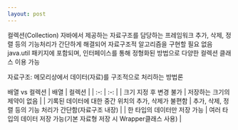 ```yaml
---
layout: post
---
```


컬렉션(Collection)
자바에서 제공하는 자료구조를 담당하는 프레임워크
추가, 삭제, 정렬 등의 기능처리가 간단하게 해결되어 자료구조적 알고리즘을 구현할 필요 없음
java.util 패키지에 포함되며, 인터페이스를 통해 정형화된 방법으로 다양한 컬렉션 클래스 이용 가능

자료구조: 메모리상에서 데이터(자료)를 구조적으로 처리하는 방법론

배열 vs 컬렉션
| 배열 | 컬렉션 |
| :-: | :-: |
| 크기 지정 후 변경 불가 | 저장하는 크기의 제약이 없음 |
| 기록된 데이터에 대한 중간 위치의 추가, 삭제가 불편함 | 추가, 삭제, 정렬 등의 기능 처리가 간단함(자료구조 내장) |
| 한 타입의 데이터만 저장 가능 | 여러 타입의 데이터 저장 가능(기본 자료형 저장 시 Wrapper클래스 사용) |
